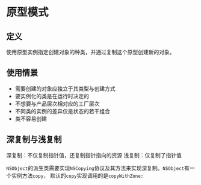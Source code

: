 # 原型模式

## 定义

使用原型实例指定创建对象的种类，并通过复制这个原型创建新的对象。

## 使用情景

* 需要创建的对象应独立于其类型与创建方式
* 要实例化的类是在运行时决定的
* 不想要与产品层次相对应的工厂层次
* 不同类的实例的差异仅是状态的若干组合
* 类不容易创建

## 深复制与浅复制

深复制：不仅复制指针值，还复制指针指向的资源
浅复制：仅复制了指针值

`NSObject`的派生类需要实现`NSCopying`协议及其方法来实现深复制。`NSObject`有一个实例方法`copy`， 默认的`copy`实现调用的是`copyWithZone:`
